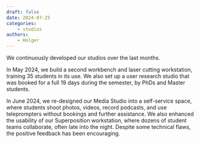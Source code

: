 ```yaml
---
draft: false
date: 2024-07-25
categories:
    - studios
authors:
    - Holger
---
```


We continuously developed our studios over the last months.

In May 2024, we build a second workbench and laser cutting workstation, training 35 students in its use. We also set up a user research studio that was booked for a full 19 days during the semester, by PhDs and Master students.

In June 2024, we re-designed our Media Studio into a self-service space, where students shoot photos, videos, record podcasts, and use teleprompters without bookings and further assistance. We also enhanced the usability of our Superposition workstation, where dozens of student teams collaborate, often late into the night. Despite some technical flaws, the positive feedback has been encouraging.
